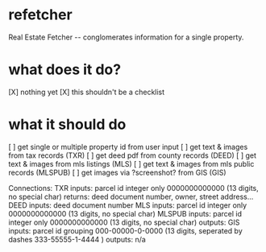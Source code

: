 # refetcher
Real Estate Fetcher -- conglomerates information for a single property.

# what does it do?
[X] nothing yet
[X] this shouldn't be a checklist

# what it should do
[ ] get single or multiple property id from user input
[ ] get text & images from tax records (TXR)
[ ] get deed pdf from county records (DEED)
[ ] get text & images from mls listings (MLS)
[ ] get text & images from mls public records (MLSPUB)
[ ] get images via ?screenshot? from GIS (GIS)

Connections:
TXR 
    inputs: parcel id integer only 0000000000000 (13 digits, no special char)
    returns: deed document number, owner, street address...
DEED 
    inputs: deed document number
MLS 
    inputs: parcel id integer only 0000000000000 (13 digits, no special char)
MLSPUB
    inputs: parcel id integer only 0000000000000 (13 digits, no special char)
    outputs: 
GIS
    inputs: parcel id grouping 000-00000-0-0000 (13 digits, seperated by dashes 333-55555-1-4444 )
    outputs: n/a